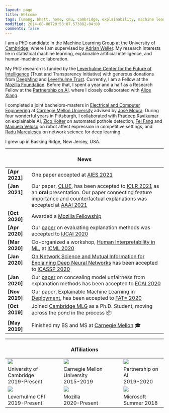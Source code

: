 ```yaml
---
layout: page
title: Welcome
tags: [umang, bhatt, home, cmu, cambridge, explainability, machine learning, ML, interpretability, artificial intelligence, AI, graduate]
modified: 2014-08-08T20:53:07.573882-04:00
comments: false
---
```


I am a PhD candidate in the [Machine Learning Group](http://mlg.eng.cam.ac.uk/) at the [University of Cambridge](https://www.cam.ac.uk/), where I am supervised by [Adrian Weller](http://mlg.eng.cam.ac.uk/adrian/). My research interests lie in statistical machine learning, explainable artificial intelligence, and human-machine collaboration.

My PhD research is funded by the [Leverhulme Center for the Future of Intelligence](http://lcfi.ac.uk/) (Trust and Transparency Initiative) with generous donations from [DeepMind](https://deepmind.com/) and [Leverhulme Trust](https://www.leverhulme.ac.uk/). Currently, I am a Fellow at the [Mozilla Foundation](https://foundation.mozilla.org/en/). Before that, I spent a year and a half as a Research Fellow at the [Partnership on AI](https://www.partnershiponai.org/), where I closely collaborated with [Alice Xiang](https://www.linkedin.com/in/alice-xiang-3832aa18/).

I completed a joint bachelors-masters in [Electrical and Computer Engineering](http://www.ece.cmu.edu/) at [Carnegie Mellon University](http://www.cmu.edu/) advised by [Jos&eacute; Moura](http://users.ece.cmu.edu/~moura/). During four wonderful years in Pittsburgh, I collaborated with [Pradeep Ravikumar](http://www.cs.cmu.edu/~pradeepr/) on explainable AI, [Zico Kolter](http://zicokolter.com/) on automated pothole detection, [Fei Fang](https://feifang.info/) and [Manuela Veloso](https://www.cs.cmu.edu/~mmv/) on robot affect expression in competitive settings, and [Radu Marculescu](http://users.ece.utexas.edu/~radum/) on network science for deep learning. 

I grew up in Basking Ridge, New Jersey, USA.

----

<h3 align="center">News</h3>
<table class='news-table'>
    <col width="15%">
    <col width="85%">
    <tr>
        <td valign="top"><strong>[Apr 2021]</strong></td>
        <td>One paper accepted at <a href="https://www.aies-conference.com/2021/">AIES 2021</a></td>
    </tr>
    <tr>
        <td valign="top"><strong>[Jan 2021]</strong></td>
        <td>Our paper, <a href="https://arxiv.org/abs/2006.06848">CLUE</a>, has been accepted to <a href="https://iclr.cc/">ICLR 2021</a> as an <b>oral</b> presentation. Our paper connecting feature importance and counterfactual explanations was accepted at <a href="https://aaai.org/Conferences/AAAI-21/#">AAAI 2021</a></td>
    </tr>
    <tr>
        <td valign="top"><strong>[Oct 2020]</strong></td>
        <td>Awarded a <a href="https://foundation.mozilla.org/en/blog/mozilla-welcomes-two-new-fellows-trustworthy-ai/">Mozilla Fellowship</a></td>
    </tr>
    <tr>
        <td valign="top"><strong>[Apr 2020]</strong></td>
        <td>Our <a href="https://arxiv.org/abs/2005.00631">paper</a> on evaluating explanation methods was accepted to <a href="https://ijcai20.org/">IJCAI 2020</a></td>
    </tr>
    <tr>
        <td valign="top"><strong>[Mar 2020]</strong></td>
        <td>Co-organized a workshop, <a href="https://sites.google.com/view/whi2020/">Human Interpretability in ML</a>, at <a href="https://icml.cc/Conferences/2020">ICML 2020</a></td>
    </tr>
    <tr>
        <td valign="top"><strong>[Jan 2020]</strong></td>
        <td><a href="https://arxiv.org/abs/1901.08557">On Network Science and Mutual Information for Explaining Deep Neural Networks</a> has been accepted to <a href="https://2020.ieeeicassp.org/">ICASSP 2020</a></td>
    </tr>
    <tr>
        <td valign="top"><strong>[Jan 2020]</strong></td>
        <td>Our <a href="https://umangsbhatt.github.io/reports/ecai.pdf">paper</a> on concealing model unfairness from explanation methods has been accepted to <a href="http://ecai2020.eu/">ECAI 2020</a></td>
    </tr>
    <tr>
        <td valign="top"><strong>[Nov 2019]</strong></td>
        <td>Our paper, <a href="https://arxiv.org/abs/1909.06342">Explainable Machine Learning in Deployment</a>, has been accepted to <a href="https://facctconference.org/2020/index.html">FAT&#42; 2020</a></td>
    </tr>
    <tr>
        <td valign="top"><strong>[Oct 2019]</strong></td>
        <td>Joined <a href="http://mlg.eng.cam.ac.uk/">Cambridge MLG</a> as a Ph.D. Student, moving across the pond in the process &#128230;
        </td>
    </tr>
    <!-- <tr>
        <td valign="top"><strong>[Jun 2019]</strong></td>
        <td>Joined <a href="https://www.partnershiponai.org/">Partnership on AI</a> as a Research Fellow, spending the summer in the Bay Area
        </td>
    </tr> -->
    <tr>
        <td valign="top"><strong>[May 2019]</strong></td>
        <td>Finished my BS and MS at <a href="http://www.cmu.edu/">Carnegie Mellon</a> &#127891;
        </td>
    </tr>
</table>

----

<h3 align="center">Affiliations</h3>
<table align="center" class='affl-pic'>
    <tr>
        <td>
            <a href="https://www.cam.ac.uk/">
            <img src="/images/camb.png"></a>
        </td>
        <td>
            <a href="http://www.cmu.edu/">
            <img src="/images/cmu-logo.png"></a>
        </td>
        <td>
            <a href="https://www.partnershiponai.org/">
            <img src="/images/pai.png"></a>
        </td>
    <tr>
    <tr>
        <td>University of Cambridge<br>2019-Present</td>
        <td>Carnegie Mellon University<br>2015-2019</td>
        <td>Partnership on AI<br>2019-2020</td>
    </tr>
    </tr>
        <td>
            <a href="http://lcfi.ac.uk/">
            <img src="/images/cfi.png"></a>
        </td>
        <td>
            <a href="https://foundation.mozilla.org/en/">
            <img src="/images/mozilla.png"></a>
        </td>
        <td>
            <a href="https://www.microsoft.com/">
            <img src="/images/msft.png"></a>
        </td>
    </tr>
    <tr>
        <td>Leverhulme CFI<br>2019-Present</td>
        <td>Mozilla<br>2020-Present</td>
        <td>Microsoft<br>Summer 2018</td>
    </tr>
</table>
